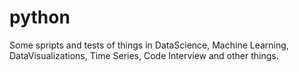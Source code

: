 # python
Some spripts and tests of things in DataScience, Machine Learning, DataVisualizations, Time Series, Code Interview and other things.
